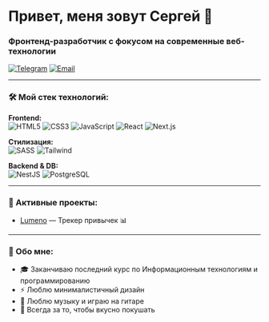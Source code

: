 # Привет, меня зовут Сергей 👋  
### Фронтенд-разработчик с фокусом на современные веб-технологии

[![Telegram](https://img.shields.io/badge/-Telegram-0088cc?style=flat-square&logo=telegram&logoColor=white)](https://t.me/akazaaaaaaaaaaaaaaaa)
[![Email](https://img.shields.io/badge/-Email-ea4335?style=flat-square&logo=gmail&logoColor=white)](mailto:serzh.li.04.06@yandex.ru)

---

### 🛠️ Мой стек технологий:
**Frontend:**  
![HTML5](https://img.shields.io/badge/-HTML5-e34f26?style=flat-square&logo=html5&logoColor=white)
![CSS3](https://img.shields.io/badge/-CSS3-1572b6?style=flat-square&logo=css3&logoColor=white)
![JavaScript](https://img.shields.io/badge/-JavaScript-f7df1e?style=flat-square&logo=javascript&logoColor=black)
![React](https://img.shields.io/badge/-React-61dafb?style=flat-square&logo=react&logoColor=black)
![Next.js](https://img.shields.io/badge/-Next.js-000000?style=flat-square&logo=next.js&logoColor=white)

**Стилизация:**  
![SASS](https://img.shields.io/badge/-SASS-cc6699?style=flat-square&logo=sass&logoColor=white)
![Tailwind](https://img.shields.io/badge/-Tailwind_CSS-06b6d4?style=flat-square&logo=tailwind-css&logoColor=white)

**Backend & DB:**  
![NestJS](https://img.shields.io/badge/-NestJS-e0234e?style=flat-square&logo=nestjs&logoColor=white)
![PostgreSQL](https://img.shields.io/badge/-PostgreSQL-4169e1?style=flat-square&logo=postgresql&logoColor=white)

---

### 📌 Активные проекты:
- [Lumeno](https://github.com/lee-serz/lumeno) — Трекер привычек 📊

---

### 💬 Обо мне: 
- 🎓 Заканчиваю последний курс по Информационным технологиям и программированию
- ⚡ Люблю минималистичный дизайн
- 🎵 Люблю музыку и играю на гитаре
- 🍜 Всегда за то, чтобы вкусно покушать
